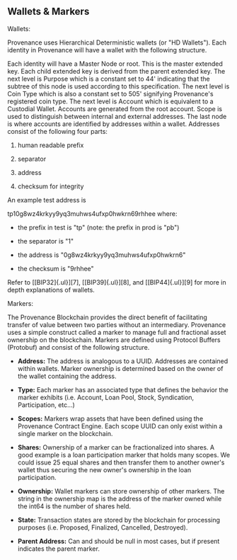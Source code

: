 ## Wallets & Markers

Wallets:

Provenance uses Hierarchical Deterministic wallets (or \"HD Wallets\"). Each identity in Provenance will have a wallet with the following structure.

Each identity will have a Master Node or root. This is the master extended key. Each child extended key is derived from the parent extended key. The next level is Purpose which is a constant set to 44\' indicating that the subtree of this node is used according to this specification. The next level is Coin Type which is also a constant set to 505\' signifying Provenance's registered coin type. The next level is Account which is equivalent to a Custodial Wallet. Accounts are generated from the root account. Scope is used to distinguish between internal and external addresses. The last node is where accounts are identified by addresses within a wallet. Addresses consist of the following four parts:

1.  human readable prefix

2.  separator

3.  address

4.  checksum for integrity

An example test address is

tp10g8wz4krkyy9yq3muhws4ufxp0hwkrn69rhhee where:

-   the prefix in test is "tp" (note: the prefix in prod is "pb")

-   the separator is "1"

-   the address is "0g8wz4krkyy9yq3muhws4ufxp0hwkrn6"

-   the checksum is "9rhhee"

Refer to [[BIP32]{.ul}][7], [[BIP39]{.ul}][8], and [[BIP44]{.ul}][9] for more in depth explanations of wallets.

Markers:

The Provenance Blockchain provides the direct benefit of facilitating transfer of value between two parties without an intermediary. Provenance uses a simple construct called a marker to manage full and fractional asset ownership on the blockchain. Markers are defined using Protocol Buffers (Protobuf) and consist of the following structure.

-   **Address:** The address is analogous to a UUID. Addresses are contained within wallets. Marker ownership is determined based on the owner of the wallet containing the address.

-   **Type:** Each marker has an associated type that defines the behavior the marker exhibits (i.e. Account, Loan Pool, Stock, Syndication, Participation, etc...)

-   **Scopes:** Markers wrap assets that have been defined using the Provenance Contract Engine. Each scope UUID can only exist within a single marker on the blockchain.

-   **Shares:** Ownership of a marker can be fractionalized into shares. A good example is a loan participation marker that holds many scopes. We could issue 25 equal shares and then transfer them to another owner's wallet thus securing the new owner's ownership in the loan participation.

-   **Ownership:** Wallet markers can store ownership of other markers. The string in the ownership map is the address of the marker owned while the int64 is the number of shares held.

-   **State:** Transaction states are stored by the blockchain for processing purposes (i.e. Proposed, Finalized, Cancelled, Destroyed).

-   **Parent Address:** Can and should be null in most cases, but if present indicates the parent marker.
